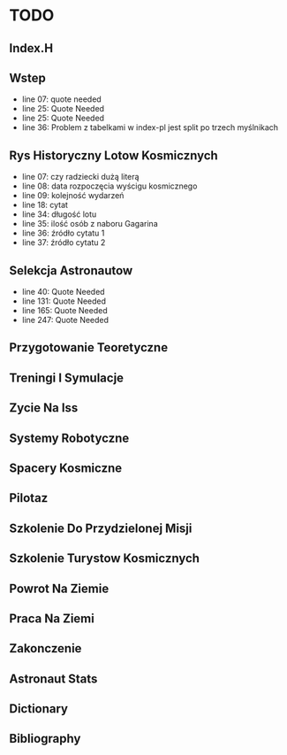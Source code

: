 # TODO

## Index.H

## Wstep
- line 07: quote needed
- line 25: Quote Needed
- line 25: Quote Needed
- line 36: Problem z tabelkami w index-pl jest split po trzech myślnikach

## Rys Historyczny Lotow Kosmicznych
- line 07: czy radziecki dużą literą
- line 08: data rozpoczęcia wyścigu kosmicznego
- line 09: kolejność wydarzeń
- line 18: cytat
- line 34: długość lotu
- line 35: ilość osób z naboru Gagarina
- line 36: źródło cytatu 1
- line 37: źródło cytatu 2

## Selekcja Astronautow
- line 40: Quote Needed
- line 131: Quote Needed
- line 165: Quote Needed
- line 247: Quote Needed

## Przygotowanie Teoretyczne

## Treningi I Symulacje

## Zycie Na Iss

## Systemy Robotyczne

## Spacery Kosmiczne

## Pilotaz

## Szkolenie Do Przydzielonej Misji

## Szkolenie Turystow Kosmicznych

## Powrot Na Ziemie

## Praca Na Ziemi

## Zakonczenie

## Astronaut Stats

## Dictionary

## Bibliography
